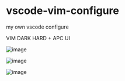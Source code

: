 # vscode-vim-configure
my own vscode configure

VIM DARK HARD + APC UI

![image](https://github.com/user-attachments/assets/cb1cf6be-31f7-4ecf-b7e2-151c724a2965)



![image](https://github.com/user-attachments/assets/723fd35b-14ff-40af-a1e3-71a0c24c2e16)




![image](https://github.com/user-attachments/assets/d9e857c8-abce-4eca-bfbb-c382123beedb)




